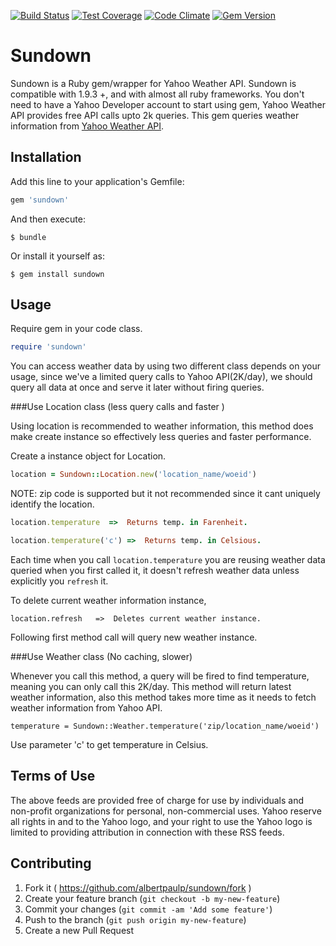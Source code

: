[![Build Status](https://travis-ci.org/albertpaulp/sundown.svg?branch=master)](https://travis-ci.org/albertpaulp/sundown)
[![Test Coverage](https://codeclimate.com/github/albertpaulp/sundown/badges/coverage.svg)](https://codeclimate.com/github/albertpaulp/sundown/coverage)
[![Code Climate](https://codeclimate.com/github/albertpaulp/sundown/badges/gpa.svg)](https://codeclimate.com/github/albertpaulp/sundown)
[![Gem Version](https://badge.fury.io/rb/sundown.svg)](https://badge.fury.io/rb/sundown)

# Sundown

Sundown is a Ruby gem/wrapper for Yahoo Weather API. Sundown is compatible with 1.9.3 +, and with almost all ruby frameworks. You don't need to have a Yahoo Developer account to start using gem, Yahoo Weather API provides free API calls upto 2k queries.
This gem queries weather information from  [Yahoo Weather API](https://developer.yahoo.com/weather/).

## Installation

Add this line to your application's Gemfile:

```ruby
gem 'sundown'
```

And then execute:

    $ bundle

Or install it yourself as:

    $ gem install sundown

## Usage

Require gem in your code class.
```ruby
require 'sundown'
```

You can access weather data by using two different class depends on your usage, since we've a limited query calls to Yahoo API(2K/day), we should query all data at once and serve it later without firing queries.

###Use Location class (less query calls and faster )

Using location is recommended to weather information, this method does make create instance so effectively less queries and faster performance.

Create a instance object for Location.

```ruby
location = Sundown::Location.new('location_name/woeid')
``` 

NOTE: zip code is supported but it not recommended since it cant uniquely identify the location.
```ruby
location.temperature  =>  Returns temp. in Farenheit.
```
```ruby
location.temperature('c') =>  Returns temp. in Celsious.
```

Each time when you call ```location.temperature``` you are reusing weather data queried when you first called it, it doesn't refresh weather data unless explicitly you ```refresh``` it.

To delete current weather information instance,

```
location.refresh   =>  Deletes current weather instance.
```

Following first method call will query new weather instance.

###Use Weather class (No caching, slower)

Whenever you call this method, a query will be fired to find temperature, meaning you can only call this 2K/day. This method will return latest weather information, also this method takes more time as it needs to fetch weather information from Yahoo API.

```
temperature = Sundown::Weather.temperature('zip/location_name/woeid')
```

Use parameter 'c' to get temperature in Celsius.

## Terms of Use

The above feeds are provided free of charge for use by individuals and non-profit organizations for personal, non-commercial uses. Yahoo reserve all rights in and to the Yahoo logo, and your right to use the Yahoo logo is limited to providing attribution in connection with these RSS feeds.

## Contributing

1. Fork it ( https://github.com/albertpaulp/sundown/fork )
2. Create your feature branch (`git checkout -b my-new-feature`)
3. Commit your changes (`git commit -am 'Add some feature'`)
4. Push to the branch (`git push origin my-new-feature`)
5. Create a new Pull Request
